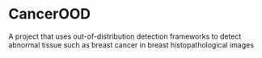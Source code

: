 # CancerOOD
A project that uses out-of-distribution detection frameworks to detect abnormal tissue such as breast cancer in breast histopathological images
